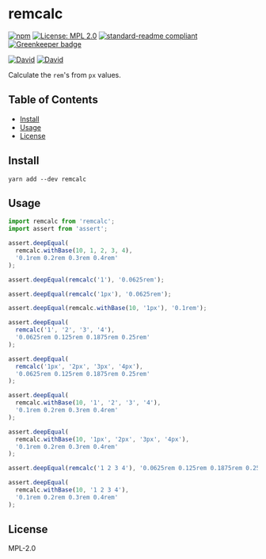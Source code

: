 # remcalc

[![npm](https://img.shields.io/npm/v/remcalc.svg?style=flat-square)](https://www.npmjs.com/package/remcalc)
[![License: MPL 2.0](https://img.shields.io/badge/License-MPL%202.0-brightgreen.svg?style=flat-square)](https://opensource.org/licenses/MPL-2.0)
[![standard-readme compliant](https://img.shields.io/badge/standard--readme-OK-green.svg?style=flat-square)](https://github.com/RichardLitt/standard-readme)
[![Greenkeeper badge](https://img.shields.io/badge/greenkeeper-enabled-brightgreen.svg?style=flat-square)](https://greenkeeper.io/)

[![David](https://img.shields.io/david/yldio/remcalc.svg?style=flat-square)](https://david-dm.org/yldio/remcalc)
[![David](https://img.shields.io/david/dev/yldio/remcalc.svg?style=flat-square)](https://david-dm.org/yldio/remcalc?type=dev)

Calculate the `rem`'s from `px` values.

## Table of Contents

* [Install](#install)
* [Usage](#usage)
* [License](#license)

## Install

```
yarn add --dev remcalc
```

## Usage

```js
import remcalc from 'remcalc';
import assert from 'assert';

assert.deepEqual(
  remcalc.withBase(10, 1, 2, 3, 4),
  '0.1rem 0.2rem 0.3rem 0.4rem'
);

assert.deepEqual(remcalc('1'), '0.0625rem');

assert.deepEqual(remcalc('1px'), '0.0625rem');

assert.deepEqual(remcalc.withBase(10, '1px'), '0.1rem');

assert.deepEqual(
  remcalc('1', '2', '3', '4'),
  '0.0625rem 0.125rem 0.1875rem 0.25rem'
);

assert.deepEqual(
  remcalc('1px', '2px', '3px', '4px'),
  '0.0625rem 0.125rem 0.1875rem 0.25rem'
);

assert.deepEqual(
  remcalc.withBase(10, '1', '2', '3', '4'),
  '0.1rem 0.2rem 0.3rem 0.4rem'
);

assert.deepEqual(
  remcalc.withBase(10, '1px', '2px', '3px', '4px'),
  '0.1rem 0.2rem 0.3rem 0.4rem'
);

assert.deepEqual(remcalc('1 2 3 4'), '0.0625rem 0.125rem 0.1875rem 0.25rem');

assert.deepEqual(
  remcalc.withBase(10, '1 2 3 4'),
  '0.1rem 0.2rem 0.3rem 0.4rem'
);
```

## License

MPL-2.0
